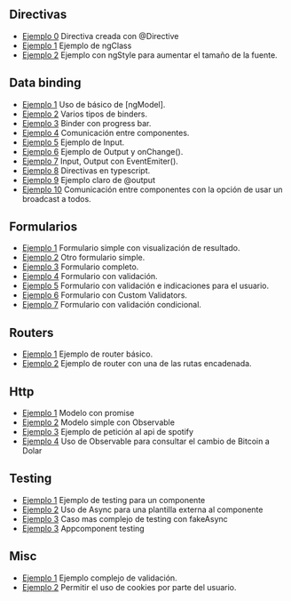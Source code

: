 ## Directivas
- [Ejemplo 0](https://plnkr.co/edit/91jEaD) Directiva creada con @Directive
- [Ejemplo 1](https://plnkr.co/edit/3wR2NJ) Ejemplo de ngClass
- [Ejemplo 2](https://plnkr.co/edit/jqwA9A) Ejemplo con ngStyle para aumentar el tamaño de la fuente.

## Data binding
- [Ejemplo 1](https://plnkr.co/edit/tr2Fug) Uso de básico de [ngModel].
- [Ejemplo 2](https://plnkr.co/edit/enEbly) Varios tipos de binders.
- [Ejemplo 3](https://plnkr.co/edit/WugYX5) Binder con progress bar.
- [Ejemplo 4](https://plnkr.co/edit/UIkSri) Comunicación entre componentes.
- [Ejemplo 5](https://plnkr.co/edit/boLEnT) Ejemplo de Input.
- [Ejemplo 6](https://plnkr.co/edit/NsAaaU) Ejemplo de Output y onChange().
- [Ejemplo 7](https://plnkr.co/edit/nhCPQn) Input, Output con EventEmiter().
- [Ejemplo 8](https://plnkr.co/edit/WlvMGD) Directivas en typescript.
- [Ejemplo 9](https://plnkr.co/edit/YXx8xy) Ejemplo claro de @output
- [Ejemplo 10](https://plnkr.co/edit/nBMHpR) Comunicación entre componentes con la opción de usar un broadcast a todos.

## Formularios
- [Ejemplo 1](https://plnkr.co/edit/zG3YbgZBwSXF79ncxbL4) Formulario simple con visualización de resultado.
- [Ejemplo 2](https://plnkr.co/edit/OCzfuF) Otro formulario simple.
- [Ejemplo 3](https://plnkr.co/edit/QjWJkE) Formulario completo.
- [Ejemplo 4](https://plnkr.co/edit/98qvIA) Formulario con validación.
- [Ejemplo 5](https://plnkr.co/edit/M4s58rLOtfStvr0Xp178) Formulario con validación e indicaciones para el usuario.
- [Ejemplo 6](https://plnkr.co/edit/g4jicN) Formulario con Custom Validators.
- [Ejemplo 7](https://plnkr.co/edit/I74EEa) Formulario con validación condicional.

## Routers
- [Ejemplo 1](https://plnkr.co/edit/5bXClX) Ejemplo de router básico.
- [Ejemplo 2](https://plnkr.co/edit/A5S5Jh) Ejemplo de router con una de las rutas encadenada.

## Http
- [Ejemplo 1](https://plnkr.co/edit/U3c591) Modelo con promise
- [Ejemplo 2](https://plnkr.co/edit/aNjsth) Modelo simple con Observable
- [Ejemplo 3](https://plnkr.co/edit/p1ctac) Ejemplo de petición al api de spotify
- [Ejemplo 4](https://plnkr.co/edit/hbEaKh) Uso de Observable para consultar el cambio de Bitcoin a Dolar

## Testing
- [Ejemplo 1](https://plnkr.co/edit/MwId2t) Ejemplo de testing para un componente
- [Ejemplo 2](https://plnkr.co/edit/GSoa3V) Uso de Async para una plantilla externa al componente
- [Ejemplo 3](https://plnkr.co/edit/VJqGwi) Caso mas complejo de testing con fakeAsync
- [Ejemplo 3](https://plnkr.co/edit/88sDIS) Appcomponent testing

## Misc
- [Ejemplo 1](https://plnkr.co/edit/HlOqWj) Ejemplo complejo de validación.
- [Ejemplo 2](https://plnkr.co/edit/I5wrQ5) Permitir el uso de cookies por parte del usuario.
